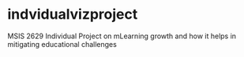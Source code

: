 # indvidualvizproject
MSIS 2629 Individual Project on mLearning growth and how it helps in mitigating educational challenges
